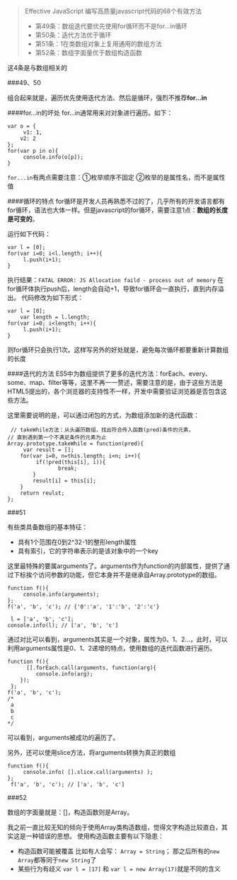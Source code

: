 > Effective JavaScript 编写高质量javascript代码的68个有效方法
> - 第49条：数组迭代要优先使用for循环而不是for...in循环
> - 第50条：迭代方法优于循环
> - 第51条：1在类数组对象上复用通用的数组方法
> - 第52条：数组字面量优于数组构造函数

这4条是与数组相关的

###49、50

组合起来就是，遍历优先使用迭代方法、然后是循环，强烈不推荐**for...in**

####for...in的坏处
for...in通常用来对对象进行遍历。如下：

    var o = {
         v1: 1,
        v2: 2
    };
    for(var p in o){
         console.info(o[p]);
    }

`for...in`有两点需要注意：①枚举顺序不固定 ②枚举的是属性名，而不是属性值

####循环的特点
for循环是开发人员再熟悉不过的了，几乎所有的开发语言都有for循环，语法也大体一样。但是javascript的for循环，需要注意1点：**数组的长度是可变的**。

运行如下代码：

    var l = [0];
    for(var i=0; i<l.length; i++){
         l.push(i+1);
    }

执行结果：`FATAL ERROR: JS Allocation faild - process out of memory` 
在for循环体执行push后，length会自动+1，导致for循环会一直执行，直到内存溢出。 
代码修改为如下形式：

    var l = [0];
        var length = l.length;
    for(var i=0; i<length; i++){
         l.push(i+1);
    }

则for循环只会执行1次。这样写另外的好处就是，避免每次循环都要重新计算数组的长度

####迭代的方法
ES5中为数组提供了更多的迭代方法：forEach、every、some、map、filter等等，这里不再一一赘述，需要注意的是，由于这些方法是HTML5提出的，各个浏览器的支持性不一样，开发中需要验证浏览器是否包含这些方法。

这里需要说明的是，可以通过闭包的方式，为数组添加新的迭代函数：

     // takeWhile方法：从头遍历数组，找出符合传入函数(pred)条件的元素，
    // 直到遇到第一个不满足条件的元素为止
    Array.prototype.takeWhile = function(pred){
         var result = [];
        for(var i=0, n=this.length; i<n; i++){
             if(!pred(this[i], i)){
                    break;
            }
            result[i] = this[i];
        }
        return reulst;
    };

###51

有些类具备数组的基本特征：
- 具有1个范围在0到2^32-1的整形length属性
- 具有索引，它的字符串表示的是该对象中的一个key

这里最特殊的要属arguments了。arguments作为function的内部属性，提供了通过下标挨个访问参数的功能，但它本身并不是继承自Array.prototype的数组。

    function f(){
         console.info(arguments);
    };
    f('a', 'b', 'c'); // {'0':'a', '1':'b', '2':'c'}
   
     l = ['a', 'b', 'c'];
    console.info(l); // ['a', 'b', 'c']

通过对比可以看到，arguments其实是一个对象，属性为0、1、2...，此时，可以利用arguments属性是0、1、2递增的特点，使用数组的迭代函数进行遍历。

    function f(){
          [].forEach.call(arguments, function(arg){
             console.info(arg);
        });
     };
    f('a', 'b', 'c');
    /*
     a
     b
     c
    */

可以看到，arguments被成功的遍历了。

另外，还可以使用slice方法，将arguments转换为真正的数组

    function f(){
         console.info( [].slice.call(arguments) );
    };
     f('a', 'b', 'c'); // ['a', 'b', 'c']

###52

数组的字面量就是：[]，构造函数则是Array。

我之前一直比较无知的倾向于使用Array类构造数组，觉得文字构造比较直白，其实这是一种错误的思想。 
使用构造函数主要有以下隐患：
- 构造函数可能被覆盖 
  比如有人会写： `Array = String`；
  那之后所有的`new Array`都等同于`new String`了
- 某些行为有歧义 
  `var l = [17]` 和 `var l = new Array(17)`就是不同的含义